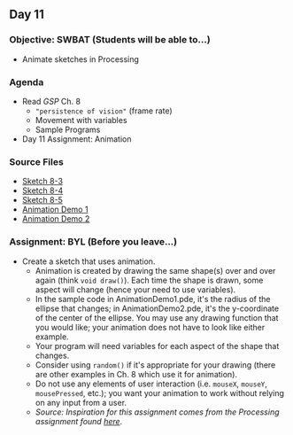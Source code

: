 ## Day 11

### Objective: SWBAT (Students will be able to...)
- Animate sketches in Processing

### Agenda
- Read _GSP_ Ch. 8
    - `"persistence of vision"` (frame rate)
    - Movement with variables
    - Sample Programs
- Day 11 Assignment: Animation

### Source Files
- [Sketch 8-3](/source-code/Ex_08_03.pde)
- [Sketch 8-4](/source-code/Ex_08_04.pde)
- [Sketch 8-5](/source-code/Ex_08_05.pde)
- [Animation Demo 1](/source-code/AnimationDemo1.pde)
- [Animation Demo 2](/source-code/AnimationDemo2.pde)

### Assignment: BYL (Before you leave...)
- Create a sketch that uses animation.
    - Animation is created by drawing the same shape(s) over and over again (think `void draw()`). Each time the shape is drawn, some aspect will change (hence your need to use variables).
    - In the sample code in AnimationDemo1.pde, it's the radius of the ellipse that changes; in AnimationDemo2.pde, it's the y-coordinate of the center of the ellipse. You may use any drawing function that you would like; your animation does not have to look like either example.
    - Your program will need variables for each aspect of the shape that changes.
    - Consider using `random()` if it's appropriate for your drawing (there are other examples in Ch. 8 which use it for animation).
    - Do not use any elements of user interaction (i.e. `mouseX`, `mouseY`, `mousePressed`, etc.); you want your animation to work without relying on any input from a user.
    - _Source: Inspiration for this assignment comes from the Processing assignment found [here](https://github.com/CSCamp/Animation)_.